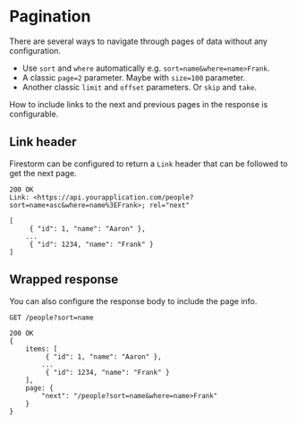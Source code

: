 # Pagination

There are several ways to navigate through pages of data without any configuration.

- Use `sort` and `where` automatically e.g. `sort=name&where=name>Frank`.
- A classic `page=2` parameter. Maybe with `size=100` parameter.
- Another classic `limit` and `offset` parameters. Or `skip` and `take`.

How to include links to the next and previous pages in the response is configurable.

## Link header

Firestorm can be configured to return a `Link` header that can be followed to get the next page.

```http
200 OK
Link: <https://api.yourapplication.com/people?sort=name+asc&where=name%3EFrank>; rel="next"

[
	 { "id": 1, "name": "Aaron" },
	...
	 { "id": 1234, "name": "Frank" }
]
```

## Wrapped response

You can also configure the response body to include the page info.

```http
GET /people?sort=name

200 OK
{
    items: [
         { "id": 1, "name": "Aaron" },
        ...
         { "id": 1234, "name": "Frank" }
    ],
    page: {
        "next": "/people?sort=name&where=name>Frank"
    }
}
```